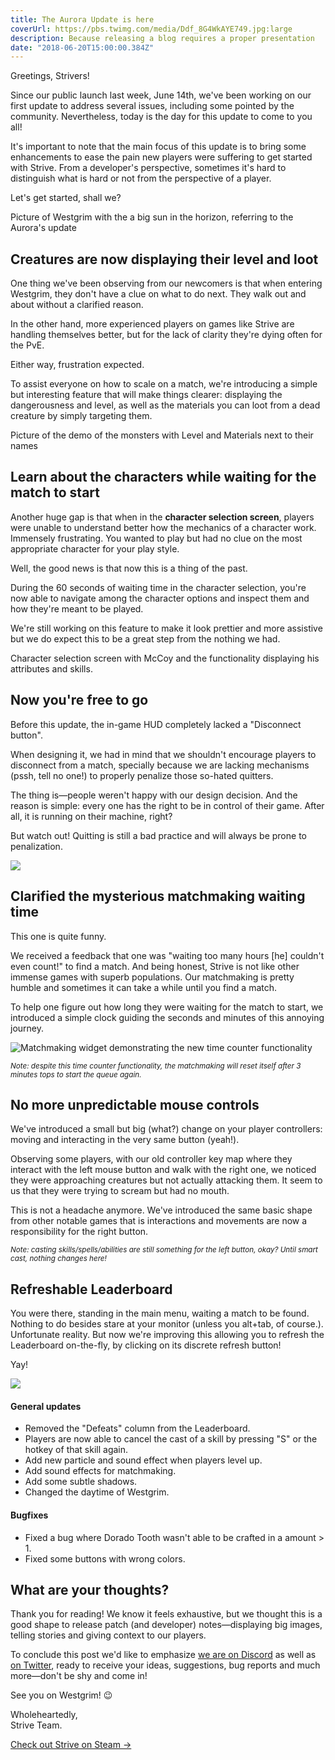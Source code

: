 ```yaml
---
title: The Aurora Update is here
coverUrl: https://pbs.twimg.com/media/Ddf_8G4WkAYE749.jpg:large
description: Because releasing a blog requires a proper presentation
date: "2018-06-20T15:00:00.384Z"
---
```


Greetings, Strivers!

Since our public launch last week, June 14th, we've been working on our first update to address several issues, including some pointed by the community. Nevertheless, today is the day for this update to come to you all!

It's important to note that the main focus of this update is to bring some enhancements to ease the pain new players were suffering to get started with Strive. From a developer's perspective, sometimes it's hard to distinguish what is hard or not from the perspective of a player.

Let's get started, shall we?

<extended-img src=https://cdn.discordapp.com/attachments/413805764302340097/458741218839494665/unknown.png>Picture of Westgrim with the a big sun in the horizon, referring to the Aurora's update</extended-img>

## Creatures are now displaying their level and loot

One thing we've been observing from our newcomers is that when entering Westgrim, they don't have a clue on what to do next. They walk out and about without a clarified reason.

In the other hand, more experienced players on games like Strive are handling themselves better, but for the lack of clarity they're dying often for the PvE.

Either way, frustration expected.

To assist everyone on how to scale on a match, we're introducing a simple but interesting feature that will make things clearer: displaying the dangerousness and level, as well as the materials you can loot from a dead creature by simply targeting them.

<extended-img src=https://cdn.discordapp.com/attachments/413805764302340097/458772996031643648/unknown.png>Picture of the demo of the monsters with Level and Materials next to their names</extended-img>

## Learn about the characters while waiting for the match to start

Another huge gap is that when in the **character selection screen**, players were unable to understand better how the mechanics of a character work. Immensely frustrating. You wanted to play but had no clue on the most appropriate character for your play style.

Well, the good news is that now this is a thing of the past.

During the 60 seconds of waiting time in the character selection, you're now able to navigate among the character options and inspect them and how they're meant to be played.

We're still working on this feature to make it look prettier and more assistive but we do expect this to be a great step from the nothing we had.

<extended-img src=https://cdn.discordapp.com/attachments/413805764302340097/458758126125187072/Base_Profile_Screenshot_2018.06.19_-_19.19.39.82.png>Character selection screen with McCoy and the functionality displaying his attributes and skills.</extended-img>

## Now you're free to go

Before this update, the in-game HUD completely lacked a "Disconnect button".

When designing it, we had in mind that we shouldn't encourage players to disconnect from a match, specially because we are lacking mechanisms (pssh, tell no one!) to properly penalize those so-hated quitters.

The thing is&mdash;people weren't happy with our design decision. And the reason is simple: every one has the right to be in control of their game. After all, it is running on their machine, right?

But watch out! Quitting is still a bad practice and will always be prone to penalization.

![](https://cdn.discordapp.com/attachments/413805764302340097/458774379413766144/unknown.png)

## Clarified the mysterious matchmaking waiting time

This one is quite funny.

We received a feedback that one was "waiting too many hours [he] couldn't even count!" to find a match. And being honest, Strive is not like other immense games with superb populations. Our matchmaking is pretty humble and sometimes it can take a while until you find a match.

To help one figure out how long they were waiting for the match to start, we introduced a simple clock guiding the seconds and minutes of this annoying journey.

![Matchmaking widget demonstrating the new time counter functionality](https://cdn.discordapp.com/attachments/413805764302340097/458779866054000654/unknown.png)

<small>_Note: despite this time counter functionality, the matchmaking will reset itself after 3 minutes tops to start the queue again._</small>

## No more unpredictable mouse controls

We've introduced a small but big (what?) change on your player controllers: moving and interacting in the very same button (yeah!).

Observing some players, with our old controller key map where they interact with the left mouse button and walk with the right one, we noticed they were approaching creatures but not actually attacking them. It seem to us that they were trying to scream but had no mouth.

This is not a headache anymore. We've introduced the same basic shape from other notable games that is interactions and movements are now a responsibility for the right button.

<small>_Note: casting skills/spells/abilities are still something for the left button, okay? Until smart cast, nothing changes here!_</small>

## Refreshable Leaderboard

You were there, standing in the main menu, waiting a match to be found. Nothing to do besides stare at your monitor (unless you alt+tab, of course.). Unfortunate reality. But now we're improving this allowing you to refresh the Leaderboard on-the-fly, by clicking on its discrete refresh button!

Yay!

![](https://cdn.discordapp.com/attachments/413805764302340097/458780534261415937/unknown.png)

#### General updates

- Removed the "Defeats" column from the Leaderboard.
- Players are now able to cancel the cast of a skill by pressing "S" or the hotkey of that skill again.
- Add new particle and sound effect when players level up.
- Add sound effects for matchmaking.
- Add some subtle shadows.
- Changed the daytime of Westgrim.

#### Bugfixes

- Fixed a bug where Dorado Tooth wasn't able to be crafted in a amount > 1.
- Fixed some buttons with wrong colors.

## What are your thoughts?

Thank you for reading! We know it feels exhaustive, but we thought this is a good shape to release patch (and developer) notes&mdash;displaying big images, telling stories and giving context to our players.

To conclude this post we'd like to emphasize [we are on Discord](https://discord.gg/P6NjdMH) as well as [on Twitter](https://twitter.com/playstrive), ready to receive your ideas, suggestions, bug reports and much more&mdash;don't be shy and come in!

See you on Westgrim! 😉

Wholeheartedly,<br/>Strive Team.

[Check out Strive on Steam &rarr;](https://store.steampowered.com/app/827930/Strive/)
